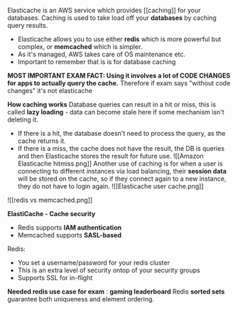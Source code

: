 Elasticache is an AWS service which provides [[caching]] for your databases.
Caching is used to take load off your **databases** by caching query results. 

- Elasticache allows you to use either **redis** which is more powerful but complex, or **memcached** which is simpler.
- As it's managed, AWS takes care of OS maintenance etc. 
- Important to remember that is is for database caching

**MOST IMPORTANT EXAM FACT: Using it involves a lot of CODE CHANGES for apps to actually query the cache.**
Therefore if exam says "without code changes" it's not elasticache

**How caching works**
Database queries can result in a hit or miss, this is called **lazy loading** - data can become stale here if some mechanism isn't deleting it.
- If there is a hit, the database doesn't need to process the query, as the cache returns it.
- If there is a miss, the cache does not have the result, the DB is queries and then Elasticache stores the result for future use.
![[Amazon Elasticache hitmiss.png]]
Another use of caching is for when a user is connecting to different instances via load balancing, their **session data** will be stored on the cache, so if they connect again to a new instance, they do not have to login again.
![[Elasticache user cache.png]]

![[redis vs memcached.png]]

**ElastiCache - Cache security**

- Redis supports **IAM authentication**
- Memcached supports **SASL-based**

Redis:
- You set a username/password for your redis cluster
- This is an extra level of security ontop of your security groups
- Supports SSL for in-flight

**Needed redis use case for exam** : **gaming leaderboard**
Redis **sorted sets** guarantee both uniqueness and element ordering.